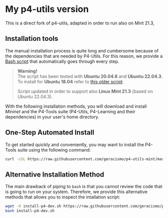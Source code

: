 # My p4-utils version
This is a direct fork of p4-utils, adapted in order to run also on Mint 21.3,

## Installation tools

The manual installation process is quite long and cumbersome because of the
dependencies that are needed by P4-Utils. For this reason, we provide a
[Bash script](https://github.com/geracismo/p4-utils-mint/blob/master/install-tools/install-p4-dev.sh)
that automatically goes through every step.

> **Warning!**  
> The script has been tested with **Ubuntu 20.04.6** and **Ubuntu 22.04.3**. 
> To install for **Ubuntu 18.04** refer to [this older script](./old_installs/install-p4-dev.sh).
> 
> Script updated in order to support also **Linux Mint 21.3** (based on Ubuntu 22.04.3).

With the following installation methods, you will download and install *Mininet*
and the P4-Tools suite (P4-Utils, P4-Learning and their dependencies) in your 
user's home directory.

## One-Step Automated Install

To get started quickly and conveniently, you may want to install the P4-Tools suite 
using the following command:

```bash
curl -sSL https://raw.githubusercontent.com/geracismo/p4-utils-mint/master/install-tools/install-p4-dev.sh | bash
```

## Alternative Installation Method

The main drawback of piping to `bash` is that you cannot review the code
that is going to run on your system. Therefore, we provide this alternative
methods that allows you to inspect the intallation script:

```bash
wget -O install-p4-dev.sh https://raw.githubusercontent.com/geracismo/p4-utils/master/install-tools/install-p4-dev.sh
bash install-p4-dev.sh
```
